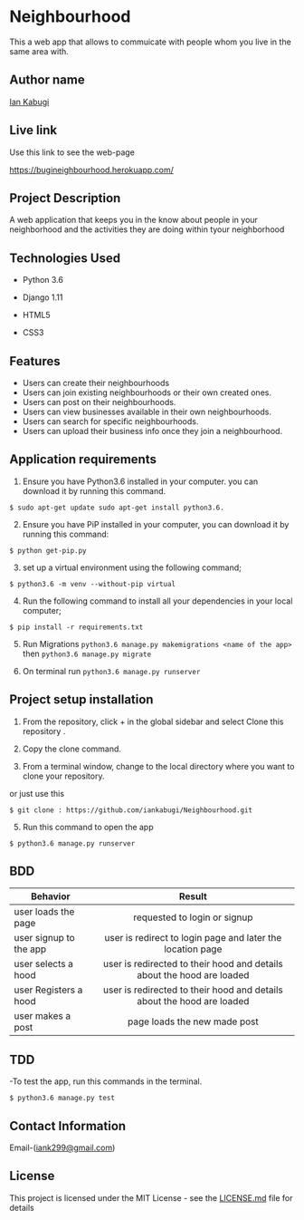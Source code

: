 # Neighbourhood

This a web app that allows to commuicate with people whom you live in the same area with.

## Author name

[Ian Kabugi](https://github.com/iankabugi)

## Live link

Use this link to see the web-page

<https://bugineighbourhood.herokuapp.com/>

## Project Description

A web application that keeps you in the know about people in your neighborhood and the activities they are doing within tyour neighborhood

## Technologies Used

- Python 3.6

- Django 1.11

- HTML5

- CSS3

##  Features
* Users can create their neighbourhoods
* Users can join existing neighbourhoods or their own created ones.
* Users can post on their neighbourhoods.
* Users can view businesses available in their own neighbourhoods.
* Users can search for specific neighbourhoods.
* Users can upload their business info once they join a neighbourhood.

## Application requirements

1. Ensure you have Python3.6 installed in your computer. you can download it by running this command.

`$ sudo apt-get update sudo apt-get install python3.6.`

2. Ensure you have PiP installed in your computer, you can download it by running this command:

`$ python get-pip.py`

3. set up a virtual environment using the following command;

`$ python3.6 -m venv --without-pip virtual`

4. Run the following command to install all your dependencies in your local computer;

`$ pip install -r requirements.txt`

5. Run Migrations `python3.6 manage.py makemigrations <name of the app>` then `python3.6 manage.py migrate`

6. On terminal run `python3.6 manage.py runserver`

## Project setup installation

1. From the repository, click + in the global sidebar and select Clone this repository .

2. Copy the clone command.

3. From a terminal window, change to the local directory where you want to clone your repository.

or just use this

`$ git clone : https://github.com/iankabugi/Neighbourhood.git`

5. Run this command to open the app

`$ python3.6 manage.py runserver`

## BDD

Behavior               |                                 Result
---------------------- | :--------------------------------------------------------------------:
user loads the page    |                      requested to login or signup
user signup to the app |       user is redirect to login page and later the location page
user selects a hood    | user is redirected to their hood and details about the hood are loaded
user Registers a hood  | user is redirected to their hood and details about the hood are loaded
user makes a post      |                      page loads the new made post

## TDD

-To test the app, run this commands in the terminal.

`$ python3.6 manage.py test`

## Contact Information

Email-(iank299@gmail.com)


## License


This project is licensed under the MIT License - see the [LICENSE.md](LICENSE) file for details
